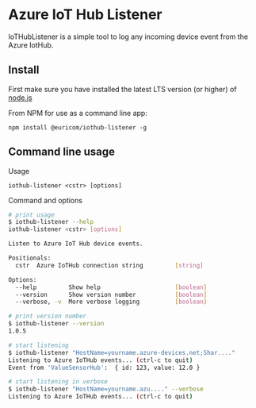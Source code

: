 # Azure IoT Hub Listener
IoTHubListener is a simple tool to log any incoming device event from the Azure IotHub.

## Install

First make sure you have installed the latest LTS version (or higher) of [node.js](http://nodejs.org/)

From NPM for use as a command line app:

    npm install @euricom/iothub-listener -g

## Command line usage

Usage

```
iothub-listener <cstr> [options]
```

Command and options

```bash
# print usage
$ iothub-listener --help
iothub-listener <cstr> [options]

Listen to Azure IoT Hub device events.

Positionals:
  cstr  Azure IoTHub connection string         [string]

Options:
  --help         Show help                     [boolean]
  --version      Show version number           [boolean]
  --verbose, -v  More verbose logging          [boolean]

# print version number
$ iothub-listener --version
1.0.5

# start listening
$ iothub-listener "HostName=yourname.azure-devices.net;Shar...."
Listening to Azure IoTHub events... (ctrl-c to quit)
Event from 'ValueSensorHub':  { id: 123, value: 12.0 } 

# start listening in verbose
$ iothub-listener "HostName=yourname.azu...." --verbose
Listening to Azure IoTHub events... (ctrl-c to quit)
```

